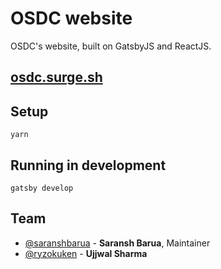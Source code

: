 # OSDC website
OSDC's website, built on GatsbyJS and ReactJS.
<br>
## [osdc.surge.sh](https://osdc.surge.sh/)

## Setup
`yarn`

## Running in development
`gatsby develop`

## Team

- [@saranshbarua](https://github.com/saranshbarua) - **Saransh Barua**, Maintainer
- [@ryzokuken](https://github.com/ryzokuken) - **Ujjwal Sharma**
